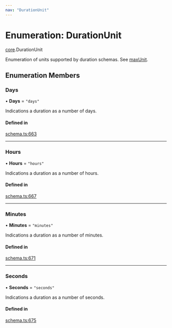 ```yaml
---
nav: "DurationUnit"
---
```

# Enumeration: DurationUnit

[core](../modules/core.md).DurationUnit

Enumeration of units supported by duration schemas. See [maxUnit](../interfaces/core.DurationSchema.md#maxunit).

## Enumeration Members

### Days

• **Days** = ``"days"``

Indications a duration as a number of days.

#### Defined in

[schema.ts:663](https://github.com/coda/packs-sdk/blob/main/schema.ts#L663)

___

### Hours

• **Hours** = ``"hours"``

Indications a duration as a number of hours.

#### Defined in

[schema.ts:667](https://github.com/coda/packs-sdk/blob/main/schema.ts#L667)

___

### Minutes

• **Minutes** = ``"minutes"``

Indications a duration as a number of minutes.

#### Defined in

[schema.ts:671](https://github.com/coda/packs-sdk/blob/main/schema.ts#L671)

___

### Seconds

• **Seconds** = ``"seconds"``

Indications a duration as a number of seconds.

#### Defined in

[schema.ts:675](https://github.com/coda/packs-sdk/blob/main/schema.ts#L675)
